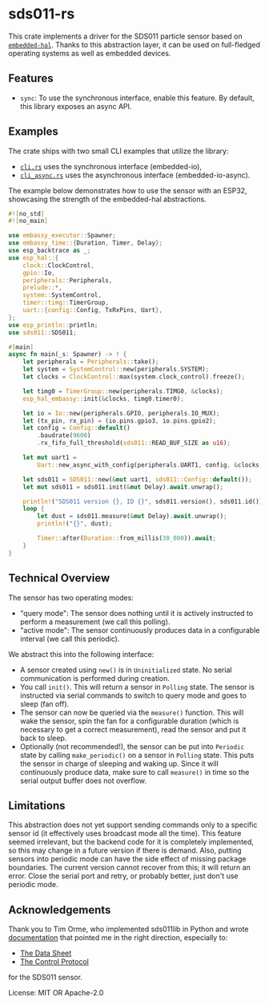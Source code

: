 # sds011-rs

This crate implements a driver for the SDS011 particle sensor based on
[`embedded-hal`](https://github.com/rust-embedded/embedded-hal).
Thanks to this abstraction layer, it can be used on full-fledged operating
systems as well as embedded devices.

## Features
* `sync`: To use the synchronous interface, enable this feature.
  By default, this library exposes an async API.

## Examples
The crate ships with two small CLI examples that utilize the library:
* [`cli.rs`](examples/cli.rs) uses the synchronous interface (embedded-io),
* [`cli_async.rs`](examples/cli_async.rs) uses the asynchronous interface
  (embedded-io-async).

The example below demonstrates how to use the sensor with an ESP32,
showcasing the strength of the embedded-hal abstractions.

```rust
#![no_std]
#![no_main]

use embassy_executor::Spawner;
use embassy_time::{Duration, Timer, Delay};
use esp_backtrace as _;
use esp_hal::{
    clock::ClockControl,
    gpio::Io,
    peripherals::Peripherals,
    prelude::*,
    system::SystemControl,
    timer::timg::TimerGroup,
    uart::{config::Config, TxRxPins, Uart},
};
use esp_println::println;
use sds011::SDS011;

#[main]
async fn main(_s: Spawner) -> ! {
    let peripherals = Peripherals::take();
    let system = SystemControl::new(peripherals.SYSTEM);
    let clocks = ClockControl::max(system.clock_control).freeze();

    let timg0 = TimerGroup::new(peripherals.TIMG0, &clocks);
    esp_hal_embassy::init(&clocks, timg0.timer0);

    let io = Io::new(peripherals.GPIO, peripherals.IO_MUX);
    let (tx_pin, rx_pin) = (io.pins.gpio3, io.pins.gpio2);
    let config = Config::default()
        .baudrate(9600)
        .rx_fifo_full_threshold(sds011::READ_BUF_SIZE as u16);

    let mut uart1 =
        Uart::new_async_with_config(peripherals.UART1, config, &clocks, tx_pin, rx_pin).unwrap();

    let sds011 = SDS011::new(&mut uart1, sds011::Config::default());
    let mut sds011 = sds011.init(&mut Delay).await.unwrap();

    println!("SDS011 version {}, ID {}", sds011.version(), sds011.id());
    loop {
        let dust = sds011.measure(&mut Delay).await.unwrap();
        println!("{}", dust);

        Timer::after(Duration::from_millis(30_000)).await;
    }
}
```

## Technical Overview
The sensor has two operating modes:
* "query mode": The sensor does nothing until it is actively instructed to
  perform a measurement (we call this polling).
* "active mode": The sensor continuously produces data in a configurable
  interval (we call this periodic).

We abstract this into the following interface:
* A sensor created using `new()` is in `Uninitialized` state.
  No serial communication is performed during creation.
* You call `init()`. This will return a sensor in `Polling` state.
  The sensor is instructed via serial commands to switch to query mode and
  goes to sleep (fan off).
* The sensor can now be queried via the `measure()` function.
  This will wake the sensor, spin the fan for a configurable duration
  (which is necessary to get a correct measurement), read the sensor and
  put it back to sleep.
* Optionally (not recommended!), the sensor can be put into `Periodic` state
  by calling `make_periodic()` on a sensor in `Polling` state.
  This puts the sensor in charge of sleeping and waking up.
  Since it will continuously produce data, make sure to call `measure()`
  in time so the serial output buffer does not overflow.

## Limitations
This abstraction does not yet support sending commands only to a specific
sensor id (it effectively uses broadcast mode all the time).
This feature seemed irrelevant, but the backend code for it is completely
implemented, so this may change in a future version if there is demand.
Also, putting sensors into periodic mode can have the side effect of missing
package boundaries. The current version cannot recover from this; it will
return an error. Close the serial port and retry, or probably better,
just don't use periodic mode.

## Acknowledgements
Thank you to Tim Orme, who implemented sds011lib in Python
and wrote [documentation](https://timorme.github.io/sds011lib/resource/)
that pointed me in the right direction, especially to:
* [The Data Sheet](https://cdn-reichelt.de/documents/datenblatt/X200/SDS011-DATASHEET.pdf)
* [The Control Protocol](https://cdn.sparkfun.com/assets/parts/1/2/2/7/5/Laser_Dust_Sensor_Control_Protocol_V1.3.pdf)

for the SDS011 sensor.

License: MIT OR Apache-2.0
